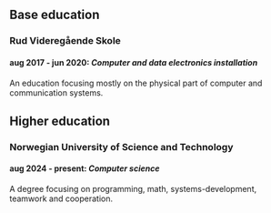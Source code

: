 ## Base education

### Rud Videregående Skole

#### **aug 2017 - jun 2020:** _Computer and data electronics installation_

An education focusing mostly on the physical part of computer and communication systems.

## Higher education

### Norwegian University of Science and Technology

#### **aug 2024 - present:** _Computer science_

A degree focusing on programming, math, systems-development, teamwork and cooperation.
